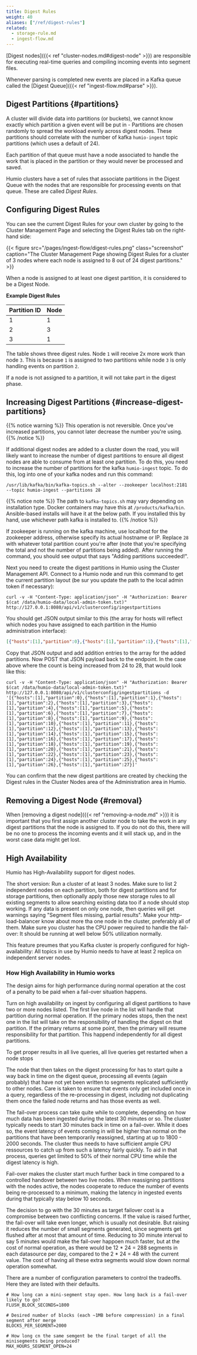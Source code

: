 ```yaml
---
title: Digest Rules
weight: 40
aliases: ["/ref/digest-rules"]
related:
  - storage-rule.md
  - ingest-flow.md
---
```


[Digest nodes]({{< ref "cluster-nodes.md#digest-node" >}}) are responsible for
executing real-time queries and compiling incoming events into segment files.

Whenever parsing is completed new events are placed in a Kafka queue called the
[Digest Queue]({{< ref "ingest-flow.md#parse" >}}).


## Digest Partitions {#partitions}

A cluster will divide data into partitions (or buckets), we cannot know exactly
which partition a given event will be put in -
Partitions are chosen randomly to spread the workload evenly across digest nodes.
These partitions should correlate with the number of kafka `humio-ingest` topic
partitions (which uses a default of 24).

Each partition of that queue must have a node associated to handle the work that
is placed in the partition or they would never be processed and saved.

Humio clusters have a set of rules that associate partitions in the Digest Queue
with the nodes that are responsible for processing events on that queue. These
are called _Digest Rules_.

## Configuring Digest Rules

You can see the current Digest Rules for your own cluster by going to the
Cluster Management Page and selecting the Digest Rules tab on the right-hand side:

{{< figure src="/pages/ingest-flow/digest-rules.png" class="screenshot" caption="The Cluster Management Page showing Digest Rules for a cluster of 3 nodes where each node is assigned to 8 out of 24 digest partitions." >}}

When a node is assigned to at least one digest partition, it is considered to be a Digest Node.

<!-- TODO: Add information about HA -->

__Example Digest Rules__

| Partition ID | Node         |
|--------------|--------------|
| 1            | 1            |
| 2            | 3            |
| 3            | 1            |

The table shows three digest rules. Node `1` will receive 2x more work
than node `3`. This is because `1` is assigned to two partitions while node `3`
is only handling events on partition `2`.

If a node is not assigned to a partition, it will not take part in the digest
phase.

## Increasing Digest Partitions {#increase-digest-partitions}

{{% notice warning %}}
This operation is not reversible. Once you've increased partitions, you cannot
later decrease the number you're using.
{{% /notice %}}

If additional digest nodes are added to a cluster down the road, you will likely
want to increase the number of digest partitions to ensure all digest nodes are
able to consume from at least one partition. To do this, you need to increase the
number of partitions for the kafka `humio-ingest` topic. To do this, log into one
of your kafka nodes and run this command:

```shell
/usr/lib/kafka/bin/kafka-topics.sh --alter --zookeeper localhost:2181 --topic humio-ingest --partitions 28
```
{{% notice note %}}
The path to `kafka-topics.sh` may vary depending on installation type. Docker containers may have this
at `/products/kafka/bin`. Ansible-based installs will have it at the below path. If
you installed this by hand, use whichever path kafka is installed to.
{{% /notice %}}

If zookeeper is running on the kafka machine, use localhost for the zookeeper address,
otherwise specify its actual hostname or IP. Replace `28` with whatever total
partition count you're after (note that you're specifying the total and not the number
of partitions being added). After running the command, you should see output that says
"Adding partitions succeeded!".

Next you need to create the digest partitions in Humio using the Cluster Management API.
Connect to a Humio node and run this command to get the current partition layout (be sur
you update the path to the local admin token if necessary):

```shell
curl -v -H "Content-Type: application/json" -H "Authorization: Bearer $(cat /data/humio-data/local-admin-token.txt)" http://127.0.0.1:8080/api/v1/clusterconfig/ingestpartitions
```

You should get JSON output similar to this (the array for hosts will reflect which
nodes you have assigned to each partition in the Humio administration interface):

```json
[{"hosts":[1],"partition":0},{"hosts":[1],"partition":1},{"hosts":[1],"partition":2},{"hosts":[1],"partition":3},{"hosts":[1],"partition":4},{"hosts":[1],"partition":5},{"hosts":[1],"partition":6},{"hosts":[1],"partition":7},{"hosts":[1],"partition":8},{"hosts":[1],"partition":9},{"hosts":[1],"partition":10},{"hosts":[1],"partition":11},{"hosts":[1],"partition":12},{"hosts":[1],"partition":13},{"hosts":[1],"partition":14},{"hosts":[1],"partition":15},{"hosts":[1],"partition":16},{"hosts":[1],"partition":17},{"hosts":[1],"partition":18},{"hosts":[1],"partition":19},{"hosts":[1],"partition":20},{"hosts":[1],"partition":21},{"hosts":[1],"partition":22},{"hosts":[1],"partition":23}]
```

Copy that JSON output and add addition entries to the array for the added partitions. Now
POST that JSON payload back to the endpoint. In the case above where the count is being
increased from 24 to 28, that would look like this:

```shell
curl -v -H "Content-Type: application/json" -H "Authorization: Bearer $(cat /data/humio-data/local-admin-token.txt)" http://127.0.0.1:8080/api/v1/clusterconfig/ingestpartitions -d '[{"hosts":[1],"partition":0},{"hosts":[1],"partition":1},{"hosts":[1],"partition":2},{"hosts":[1],"partition":3},{"hosts":[1],"partition":4},{"hosts":[1],"partition":5},{"hosts":[1],"partition":6},{"hosts":[1],"partition":7},{"hosts":[1],"partition":8},{"hosts":[1],"partition":9},{"hosts":[1],"partition":10},{"hosts":[1],"partition":11},{"hosts":[1],"partition":12},{"hosts":[1],"partition":13},{"hosts":[1],"partition":14},{"hosts":[1],"partition":15},{"hosts":[1],"partition":16},{"hosts":[1],"partition":17},{"hosts":[1],"partition":18},{"hosts":[1],"partition":19},{"hosts":[1],"partition":20},{"hosts":[1],"partition":21},{"hosts":[1],"partition":22},{"hosts":[1],"partition":23},{"hosts":[1],"partition":24},{"hosts":[1],"partition":25},{"hosts":[1],"partition":26},{"hosts":[1],"partition":27}]'
```

You can confirm that the new digest partitions are created by checking the Digest rules
in the Cluster Nodes area of the Administration area in Humio.

## Removing a Digest Node {#removal}

When [removing a digest node]({{< ref "removing-a-node.md" >}}) it is important
that you first assign another cluster node to take the work in any digest partitions
that the node is assigned to. If you do not do this, there will be no one to process
the incoming events and it will stack up, and in the worst case data might get lost.

## High Availability

Humio has High-Availability support for digest nodes.

The short version: Run a cluster of at least 3 nodes. Make sure to
list 2 independent nodes on each partition, both for digest partitions
and for storage partitions, then optionally apply those new storage
rules to all existing segments to allow searching existing data too if
a node should stop working. If any data is present on only one node,
then queries will get warnings saying "Segment files missing, partial
results". Make your http-load-balancer know about more tha one node in
the cluster, preferably all of them. Make sure you cluster has the CPU
power required to handle the fail-over: It should be running at well
below 50% utilization normally.

This feature preumes that you Kafka cluster is properly configured for
high-availability: All topics in use by Humio needs to have at least 2
replica on independent server nodes.

### How High Availability in Humio works

The design aims for high performance during normal operation at the
cost of a penalty to be paid when a fail-over situation happens.

Turn on high availability on ingest by configuring all digest
partitions to have two or more nodes listed. The first live node in
the list will handle that partition during normal operation. If the
primary nodes stops, then the next one in the list will take on the
responsibility of handling the digest on that partition. If the
primary returns at some point, then the primary will resume
responsibility for that partition. This happend independently for all
digest partitions.

To get proper results in all live queries, all live queries get
restarted when a node stops

The node that then takes on the digest processing for has to start
quite a way back in time on the digest queue, processing all events
(again probably) that have not yet been written to segments replicated
sufficiently to other nodes. Care is taken to ensure that events only
get included once in a query, regardless of the re-processing in
digest, including not duplicating them once the failed node returns
and has those events as well.

The fail-over process can take quite while to complete, depending on
how much data has been ingested during the latest 30 minutes or
so. The cluster typically needs to start 30 minutes back in time on a
fail-over. While it does so, the event latency of events coming in
will be higher than normal on the partitions that have been
temporarily reassigned, starting at up to 1800 - 2000 seconds. The
cluster thus needs to have sufficient ample CPU ressources to catch up
from such a latency fairly quickly. To aid in that process, queries
get limited to 50% of their normal CPU time while the digest latency
is high.

Fail-over makes the cluster start much further back in time compared
to a controlled handover between two live nodes. When reassigning
partitions with the nodes active, the nodes cooperate to reduce the
number of events being re-processed to a minimum, making the latency
in ingested events during that typically stay below 10 seconds.

The decision to go with the 30 minutes as target failover cost is a
compromise between two conflicting concerns. If the value is raised
further, the fail-over will take even longer, which is usually not
desirable. But raising it reduces the number of small segments
generated, since segments get flushed after at most that amount of
time. Reducing to 30 minute interval to say 5 minutes would make the
fail-over happoen much faster, but at the cost of normal operation, as
there would be 12 * 24 = 288 segments in each datasource per day,
compared to the 2 * 24 = 48 with the current value. The cost of having
all these extra segments would slow down normal operation somewhat.

There are a number of configuration parameters to control the
tradeoffs. Here they are listed with their defaults.

```
# How long can a mini-segment stay open. How long back is a fail-over likely to go?
FLUSH_BLOCK_SECONDS=1800

# Desired number of blocks (each ~1MB before compression) in a final segment after merge
BLOCKS_PER_SEGMENT=2000

# How long cn the same semgent be the final target of all the minisegments being produced?
MAX_HOURS_SEGMENT_OPEN=24
```
